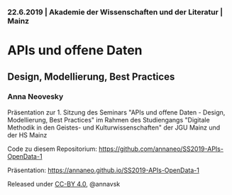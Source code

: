 ### 22.6.2019 | Akademie der Wissenschaften und der Literatur | Mainz

# APIs und offene Daten

## Design, Modellierung, Best Practices

### Anna Neovesky

Präsentation zur 1. Sitzung des Seminars "APIs und offene Daten - Design, Modellierung, Best Practices" im Rahmen des Studiengangs "Digitale Methodik in den Geistes- und Kulturwissenschaften" der JGU Mainz und der HS Mainz

Code zu diesem Repositorium:
https://github.com/annaneo/SS2019-APIs-OpenData-1

Präsentation: https://annaneo.github.io/SS2019-APIs-OpenData-1

Released under [CC-BY 4.0](https://creativecommons.org/licenses/by/4.0/), @annavsk
